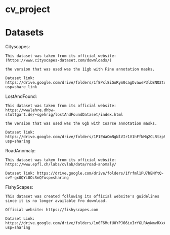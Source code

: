 # cv_project

# Datasets
Cityscapes: 

    This dataset was taken from its official website: (https://www.cityscapes-dataset.com/downloads/)
    
    the version that was used was the 11gb with Fine annotation masks.
    
    Dataset link: https://drive.google.com/drive/folders/1f8Pxl8iGoRym0cagDvaweP3lbBNO2tuk?usp=share_link
    
LostAndFound:

    This dataset was taken from its official website: https://wwwlehre.dhbw-stuttgart.de/~sgehrig/lostAndFoundDataset/index.html
    
    the version that was used was the 6gb with Coarse annotation masks.
    
    Dataset link: https://drive.google.com/drive/folders/1P1EWaOmNgNlVIr1V1hFfNMq2CLRtzpRE?usp=sharing

RoadAnomaly:

    This dataset was taken from its official website: https://www.epfl.ch/labs/cvlab/data/road-anomaly/
    
    Dataset link: https://drive.google.com/drive/folders/1frfml1PU7hENftQ-cvY-gx0QYi0OcSnQ?usp=sharing

FishyScapes: 

    This dataset was created following its official website's guidelines since it is no longer available fro download.
    
    Official website: https://fishyscapes.com
    
    Dataset Link: https://drive.google.com/drive/folders/1n0F6MufU0YPJ66ixIrYGLRAyNmvRXxA1?usp=sharing

